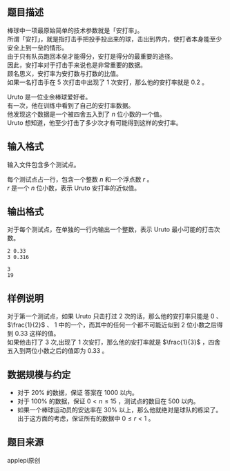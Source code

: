 ## 题目描述

棒球中一项最原始简单的技术参数就是「安打率」。  
所谓「安打」，就是指打击手把投手投出来的球，击出到界内，使打者本身能至少安全上到一垒的情形。  
由于只有队员跑回本垒才能得分，安打是得分的最重要的途径。  
因此，安打率对于打击手来说也是非常重要的数据。  
顾名思义，安打率为安打数与打数的比值。  
如果一名打击手在 $5$ 次打击中出现了 $1$ 次安打，那么他的安打率就是 $0.2$ 。  

 Uruto 是一位业余棒球爱好者。  
有一次，他在训练中看到了自己的安打率数据。  
他发现这个数据是一个被四舍五入到了 $n$ 位小数的一个值。  
 Uruto 想知道，他至少打击了多少次才有可能得到这样的安打率。  

## 输入格式

输入文件包含多个测试点。

每个测试点占一行，包含一个整数 $n$ 和一个浮点数 $r$ 。  
$r$ 是一个 $n$ 位小数，表示 Uruto 安打率的近似值。

## 输出格式

对于每个测试点，在单独的一行内输出一个整数，表示 Uruto 最小可能的打击次数。

```input1
2 0.33
3 0.316
```

```output1
3
19
```

## 样例说明

对于第一个测试点，如果 Uruto 只击打过 $2$ 次的话，那么他的安打率只能是 $0$ 、 $\frac{1}{2}$ 、 $1$ 中的一个，而其中的任何一个都不可能近似到 $2$ 位小数之后得到 $0.33$ 这样的值。  
如果他击打了 $3$ 次,出现了 $1$ 次安打，那么他的安打率就是 $\frac{1}{3}$ ，四舍五入到两位小数之后的值即为 $0.33$ 。

## 数据规模与约定

- 对于 $20\%$ 的数据，保证 答案在 $1000$ 以内。
- 对于 $100\%$ 的数据，保证 $0 < n \le 15$ ，测试点的数目在 $500$ 以内。
- 如果一个棒球运动员的安达率在 $30\%$ 以上，那么他就绝对是球队的栋梁了。出于这方面的考虑，保证所有的数据中 $0 \le r < 1$ 。

## 题目来源

applepi原创
